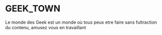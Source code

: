 # GEEK_TOWN
Le monde des Geek est un monde où tous peux etre faire sans fultraction du contenu, amusez vous en travaillant
